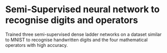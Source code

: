 # Semi-Supervised neural network to recognise digits and operators
Trained three semi-supervised dense ladder networks on a dataset similar to MNIST to recognise handwritten digits and the four mathematical operators with high accuracy.
